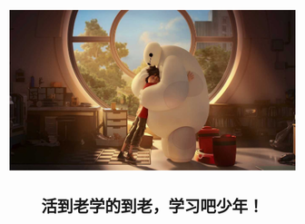 <p align="center">
  <img src="./assets/great-white.jpeg">
</p>

<h1 align="center">
  活到老学的到老，学习吧少年！
</h1>

